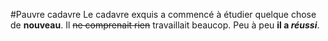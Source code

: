 #Pauvre cadavre
Le cadavre exquis a commencé à étudier quelque chose de **nouveau**.
Il ~~ne comprenait rien~~ travaillait beaucop.
Peu à peu **il a _réussi_**.
